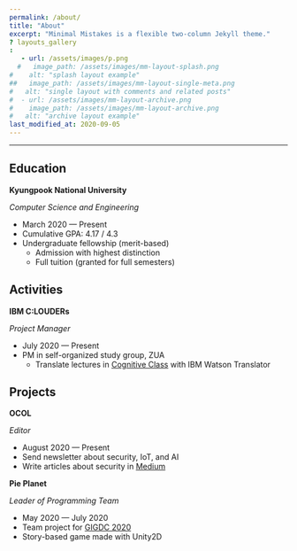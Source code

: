 ```yaml
---
permalink: /about/
title: "About"
excerpt: "Minimal Mistakes is a flexible two-column Jekyll theme."
? layouts_gallery
:
   - url: /assets/images/p.png
  #   image_path: /assets/images/mm-layout-splash.png
#    alt: "splash layout example"
##   image_path: /assets/images/mm-layout-single-meta.png
#   alt: "single layout with comments and related posts"
#  - url: /assets/images/mm-layout-archive.png
#    image_path: /assets/images/mm-layout-archive.png
#   alt: "archive layout example"
last_modified_at: 2020-09-05
---
```


---

## Education

**Kyungpook National University**

_Computer Science and Engineering_

- March 2020 — Present
- Cumulative GPA: 4.17 / 4.3
- Undergraduate fellowship (merit-based)
  - Admission with highest distinction
  - Full tuition (granted for full semesters)

## Activities

**IBM C:LOUDERs**

_Project Manager_

- July 2020 — Present
- PM in self-organized study group, ZUA
  - Translate lectures in [Cognitive Class](https://cognitiveclass.ai/) with IBM Watson Translator

## Projects

**OCOL**

_Editor_

- August 2020 — Present
- Send newsletter about security, IoT, and AI
- Write articles about security in [Medium](https://medium.com/ocol)

**Pie Planet**

_Leader of Programming Team_

- May 2020 — July 2020
- Team project for [GIGDC 2020](http://www.gigdc.or.kr/main.php)
- Story-based game made with Unity2D
